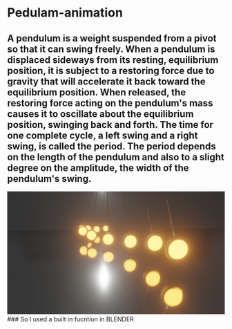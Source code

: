 # Pedulam-animation
## A pendulum is a weight suspended from a pivot so that it can swing freely. When a pendulum is displaced sideways from its resting, equilibrium position, it is subject to a restoring force due to gravity that will accelerate it back toward the equilibrium position. When released, the restoring force acting on the pendulum's mass causes it to oscillate about the equilibrium position, swinging back and forth. The time for one complete cycle, a left swing and a right swing, is called the period. The period depends on the length of the pendulum and also to a slight degree on the amplitude, the width of the pendulum's swing.
<img src = "https://github.com/Jael-Lois/Pedulam-animation/blob/main/pendulam.png">
### So I used a built in fucntion in BLENDER

